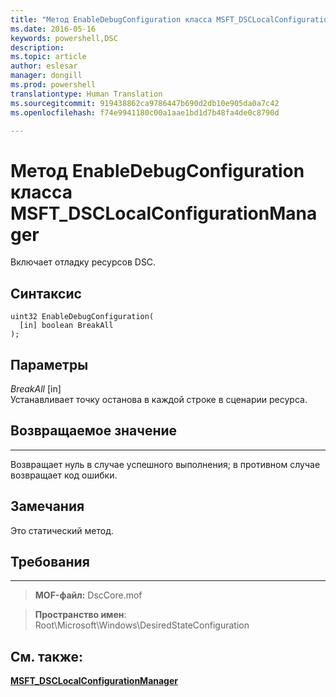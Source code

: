 ```yaml
---
title: "Метод EnableDebugConfiguration класса MSFT_DSCLocalConfigurationManager"
ms.date: 2016-05-16
keywords: powershell,DSC
description: 
ms.topic: article
author: eslesar
manager: dongill
ms.prod: powershell
translationtype: Human Translation
ms.sourcegitcommit: 919438862ca9786447b690d2db10e905da0a7c42
ms.openlocfilehash: f74e9941180c00a1aae1bd1d7b48fa4de0c8790d

---
```



# Метод EnableDebugConfiguration класса MSFT_DSCLocalConfigurationManager

Включает отладку ресурсов DSC.

Синтаксис
------

```mof
uint32 EnableDebugConfiguration(
  [in] boolean BreakAll
);
```

Параметры
----------

*BreakAll* \[in\]  
Устанавливает точку останова в каждой строке в сценарии ресурса.

## Возвращаемое значение
------------

Возвращает нуль в случае успешного выполнения; в противном случае возвращает код ошибки.

## Замечания

Это статический метод.

## Требования
------------
>**MOF-файл:** DscCore.mof

>**Пространство имен**: Root\Microsoft\Windows\DesiredStateConfiguration


## См. также:


[**MSFT_DSCLocalConfigurationManager**](msft-dsclocalconfigurationmanager.md)
 

 






<!--HONumber=Aug16_HO3-->


